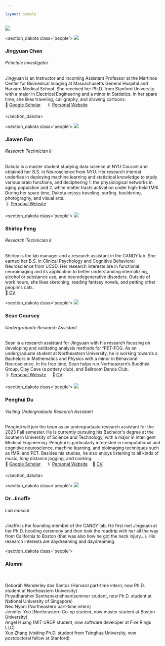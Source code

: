 ```yaml
---

layout: simple
---
```


<div class='logo'>
	<div class='logo-wrap'>
	<img src="/images/LabMemberUpdate.png" >
</div>
</div>



<section_dakota class='people'>
	<img src="/images/Jingyuan.png">
	<div class='text'> 
	<h3>Jingyuan Chen</h3>
	<h6><em>Principle Investigator</em></h6>
    <p1>Jingyuan is an Instructor and incoming Assistant Professor at the Martinos Center for Biomedical Imaging at Massachusetts General Hospital and Harvard Medical School. She received her Ph.D. from Stanford University with a major in Electrical Engineering and a minor in Statistics. In her spare time, she likes traveling, calligraphy, and drawing cartoons.<br> 
    📖  <a href = "https://scholar.google.com/citations?user=x2-XVPUAAAAJ&hl=en&oi=ao">Google Scholar</a>
    &nbsp;&nbsp;&nbsp;
    🖇  <a href = "https://sites.google.com/view/jingyuan-e-chen/about">Personal Website</a>
    </p1> 

</div>
	
</section_dakota>



<section_dakota class='people'>
	<img src="/images/Dakota.png" >
<div class='text'> 
	<h3>Jiawen Fan</h3>
	<h6><em>Research Technician II</em></h6>
    <p1>Dakota is a master student studying data science at NYU Courant and obtained her B.S. in Neuroscience from NYU. Her research interest underlies in deploying machine learning and statistical knowledge to study various brain functions, and deciphering 1. the physiological networks in aging population and 2. white matter tracts activation under high-field fMRI. During her spare time, Dakota enjoys traveling, surfing, bouldering, photograghy, and visual arts. <br> 
    	🖇  <a href = "https://dakotafan.github.io/Portfolio/">Personal Website</a>
    </p1> 
</div>
</section_dakota>


<section_dakota class='people'>
	<img src="/images/shirley.png" >
<div class='text'> 
	<h3>Shirley Feng</h3>
	<h6><em>Research Technician II</em></h6>
    <p1>Shirley is the lab manager and a research assistant in the CANDY lab. She earned her B.S. in Clinical Psychology and Cognitive Behavioral Neuroscience from UCSD. Her research interests are in functional neuroimaging and its application to better understanding internalizing, alcohol or substance use, and neurodegenerative disorders. Outside of work hours, she likes sketching, reading fantasy novels, and petting other people's cats. <br> 
    📄  <a href= "https://www.jechenlab.com/assets/UndergradApplicationForm.pdf">CV</a>
    </p1> 
</div>
</section_dakota>



<section_dakota class='people'>
	<img src="/images/Sean.png" >
	<div class='text'> 
	<h3>Sean Coursey</h3>
	<h6><em>Undergraduate Research Assistant</em></h6>
    <p1>Sean is a research assistant for Jingyuan with his research focusing on developing and validating analysis methods for fPET-FDG. As an undergraduate student at Northeastern University, he is working towards a Bachelors in Mathematics and Physics with a minor in Behavioral Neuroscience. In his free time, Sean helps run Northeastern’s Buddhist Group, Clay Cave (a pottery club), and Ballroom Dance Club.<br> 
  🖇  <a href = "https://www.seancoursey.com/">Personal Website</a>
    &nbsp;&nbsp;&nbsp;
    📄  <a href= "https://drive.google.com/file/d/1gNcb_G67HjOkPChk0lYX44-ITdEf6wLM/view">CV</a></p1> 
</div>
</section_dakota>


<section_dakota class='people'>
	<img src="/images/Penghui.png" >
<div class='text'> 
	<h3>Penghui Du</h3>
	<h6><em>Visiting Undergraduate Research Assistant</em></h6>
    <p1>Penghui will join the team as an undergraduate research assistant for the 2023 Fall semester. He is currently pursuing his Bachelor's degree at the Southern University of Science and Technology, with a major in Intelligent Medical Engineering. Penghui is particularly interested in computational and cognitive neuroscience, machine learning, and bioimaging techniques such as fMRI and PET. Besides his studies, he also enjoys listening to all kinds of music, long distance jogging, and cooking.<br> 
    📖  <a href = "https://scholar.google.com/citations?hl=zh-CN&user=RMFYKDYAAAAJ&view_op=list_works&gmla=ABEO0YpFxJq8w-fxYbaoNpDQh90oNAkj7t9EYk-ip4E_TzYhk62QxTuIRPomkLY1YLSSnY9Bbfts6MivJ5oLLy2vx5ZefZdSpexTZVX5ibI">Google Scholar</a>
    &nbsp;&nbsp;&nbsp;
    🖇  <a href = "https://penghui-du.com/">Personal Website</a>&nbsp;&nbsp;&nbsp;
    📄  <a href= "https://penghui-du.com/uploads/resume.pdf">CV</a>
    </p1> 
</div>

</section_dakota>


<section_dakota class='people'>
	<img src="/images/giraffe.png" >
<div class='text'> 
	<h3>Dr. Jinaffe</h3>
	<h6><em>Lab mascot</em></h6>
    <p1>Jinaffe is the founding member of the CANDY lab. He first met Jingyuan at her Ph.D. hooding ceremony and then took the roadtrip with her all the way from California to Boston (that was also how he got the neck injury…). His research interests are daydreaming and daydreaming.  </p1>  
</div>
</section_dakota>




<section_dakota class='people'>

<div class='alumni'> 
		<h3>Alumni</h3>
		<br>
<br>
    <p1> Deborah Wanderley dos Santos 
    	(Harvard part-time intern, now Ph.D. student at Northeastern University)<br>
Priyadharshini Santhanakrishnan(summer student, now Ph.D. student at National University of Singapore)<br>
Neo Nyoni (Northeastern part-time intern)<br>
Jennifer Yeo (Northeastern Co-op student, now master student at Boston University)<br>
Angel Huang (MIT UROP student, now software developer at Five Rings LLC)<br>
Xue Zhang (visiting Ph.D. student from Tsinghua University, now postdoctoral fellow at Stanford)<br>
</p1>  
</div>
</section_dakota>



